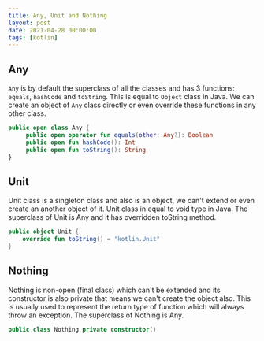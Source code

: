 ```yaml
---
title: Any, Unit and Nothing
layout: post
date: 2021-04-28 00:00:00
tags: [kotlin]
---
```


## Any

`Any` is by default the superclass of all the classes and has 3 functions: `equals`, `hashCode` and `toString`. This is equal to `Object` class in Java.
We can create an object of `Any` class directly or even override these functions in any other class.

```kotlin
public open class Any {
     public open operator fun equals(other: Any?): Boolean
     public open fun hashCode(): Int
     public open fun toString(): String
}
```

## Unit

Unit class is a singleton class and also is an object, we can't extend or even create an another object of it.
Unit class in equal to void type in Java.
The superclass of Unit is Any and it has overridden toString method.

```kotlin
public object Unit {
    override fun toString() = "kotlin.Unit"
}
```

## Nothing

Nothing is non-open (final class) which can't be extended and its constructor is also private that means we can't create the object also.
This is usually used to represent the return type of function which will always throw an exception.
The superclass of Nothing is Any.

```kotlin
public class Nothing private constructor()
```
